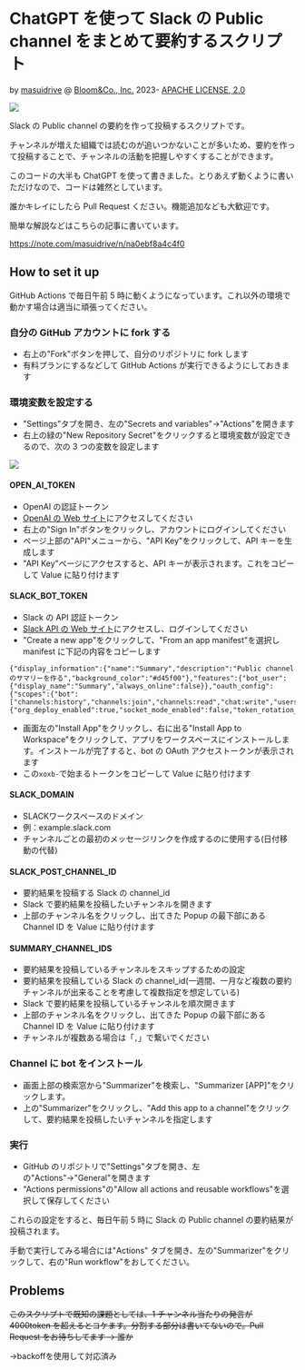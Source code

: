 # ChatGPT を使って Slack の Public channel をまとめて要約するスクリプト

by [masuidrive](https://twitter.com/masuidrive) @ [Bloom&Co., Inc.](https://www.bloom-and-co.com/) 2023-
[APACHE LICENSE, 2.0](https://www.apache.org/licenses/LICENSE-2.0)

![](https://raw.githubusercontent.com/masuidrive/slack-summarizer/main/images/slack-summarized.png)

Slack の Public channel の要約を作って投稿するスクリプトです。

チャンネルが増えた組織では読むのが追いつかないことが多いため、要約を作って投稿することで、チャンネルの活動を把握しやすくすることができます。

このコードの大半も ChatGPT を使って書きました。とりあえず動くように書いただけなので、コードは雑然としています。

誰かキレイにしたら Pull Request ください。機能追加なども大歓迎です。

簡単な解説などはこちらの記事に書いています。

https://note.com/masuidrive/n/na0ebf8a4c4f0

## How to set it up

GitHub Actions で毎日午前 5 時に動くようになっています。これ以外の環境で動かす場合は適当に頑張ってください。

### 自分の GitHub アカウントに fork する

- 右上の"Fork"ボタンを押して、自分のリポジトリに fork します
- 有料プランにするなどして GitHub Actions が実行できるようにしておきます

### 環境変数を設定する

- "Settings"タブを開き、左の"Secrets and variables"→"Actions"を開きます
- 右上の緑の"New Repository Secret"をクリックすると環境変数が設定できるので、次の 3 つの変数を設定します

![](https://raw.githubusercontent.com/masuidrive/slack-summarizer/main/images/github-settings.png)

#### OPEN_AI_TOKEN

- OpenAI の認証トークン
- [OpenAI の Web サイト](https://openai.com/)にアクセスしてください
- 右上の"Sign In"ボタンをクリックし、アカウントにログインしてください
- ページ上部の"API"メニューから、"API Key"をクリックして、API キーを生成します
- "API Key"ページにアクセスすると、API キーが表示されます。これをコピーして Value に貼り付けます

#### SLACK_BOT_TOKEN

- Slack の API 認証トークン
- [Slack API の Web サイト](https://api.slack.com/)にアクセスし、ログインしてください
- "Create a new app"をクリックして、"From an app manifest"を選択し manifest に下記の内容をコピーします

```
{"display_information":{"name":"Summary","description":"Public channelのサマリーを作る","background_color":"#d45f00"},"features":{"bot_user":{"display_name":"Summary","always_online":false}},"oauth_config":{"scopes":{"bot":["channels:history","channels:join","channels:read","chat:write","users:read"]}},"settings":{"org_deploy_enabled":true,"socket_mode_enabled":false,"token_rotation_enabled":false}}
```

- 画面左の"Install App"をクリックし、右に出る"Install App to Workspace"をクリックして、アプリをワークスペースにインストールします。インストールが完了すると、bot の OAuth アクセストークンが表示されます
- この`xoxb-`で始まるトークンをコピーして Value に貼り付けます

#### SLACK_DOMAIN

- SLACKワークスペースのドメイン
- 例：example.slack.com
- チャンネルごとの最初のメッセージリンクを作成するのに使用する(日付移動の代替)

#### SLACK_POST_CHANNEL_ID

- 要約結果を投稿する Slack の channel_id
- Slack で要約結果を投稿したいチャンネルを開きます
- 上部のチャンネル名をクリックし、出てきた Popup の最下部にある Channel ID を Value に貼り付けます

#### SUMMARY_CHANNEL_IDS

- 要約結果を投稿しているチャンネルをスキップするための設定
- 要約結果を投稿している Slack の channel_id(一週間、一月など複数の要約チャンネルが出来ることを考慮して複数指定を想定している)
- Slack で要約結果を投稿しているチャンネルを順次開きます
- 上部のチャンネル名をクリックし、出てきた Popup の最下部にある Channel ID を Value に貼り付けます
- チャンネルが複数ある場合は「`,`」で繋いでください

### Channel に bot をインストール

- 画面上部の検索窓から"Summarizer"を検索し、"Summarizer [APP]"をクリックします。
- 上の"Summarizer"をクリックし、"Add this app to a channel"をクリックして、要約結果を投稿したいチャンネルを指定します

### 実行

- GitHub のリポジトリで"Settings"タブを開き、左の"Actions"→"General"を開きます
- "Actions permissions"の"Allow all actions and reusable workflows"を選択して保存してください

これらの設定をすると、毎日午前 5 時に Slack の Public channel の要約結果が投稿されます。

手動で実行してみる場合には"Actions" タブを開き、左の"Summarizer"をクリックして、右の"Run workflow"をおしてください。

## Problems

~~このスクリプトで既知の課題としては、1 チャンネル当たりの発言が 4000token を超えるとコケます。分割する部分は書いてないので。Pull Request をお待ちしてます → 誰か~~

→backoffを使用して対応済み
